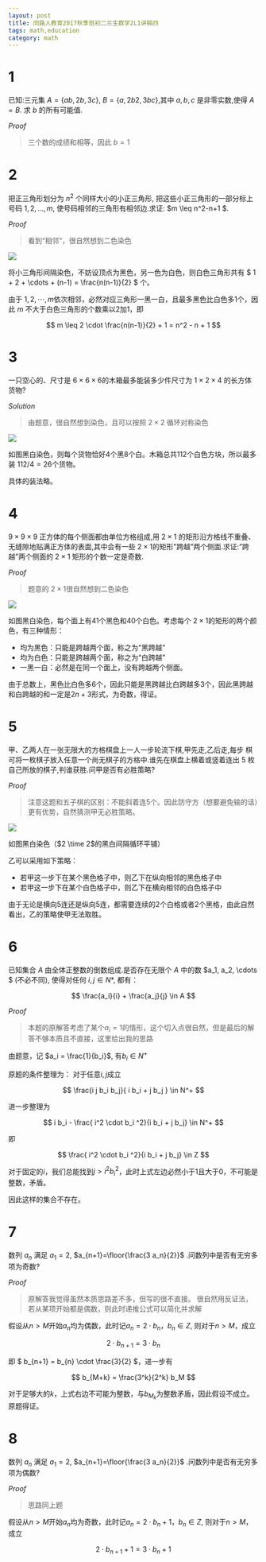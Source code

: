 ```yaml
---
layout: post
title: 同路人教育2017秋季班初二兰生数学2L1讲稿四
tags: math,education
category: math
---
```


# 1

已知:三元集 $A=\{ab,2b,3c\}$, $B=\{a,2b2 ,3bc\}$,其中 $a,b,c$ 是非零实数,使得 $A=B$.
求 $b$ 的所有可能值. 

*Proof* 

> 三个数的成绩和相等，因此 $b=1$

# 2

把正三角形划分为 $n^2$ 个同样大小的小正三角形, 把这些小正三角形的一部分标上号码
$1,2,…,m$, 使号码相邻的三角形有相邻边.求证: $m \leq n^2-n+1 $. 

*Proof*

> 看到“相邻“，很自然想到二色染色

![](https://crsando.github.io/images/2024-10-20/2_1.png)

将小三角形间隔染色，不妨设顶点为黑色，另一色为白色，则白色三角形共有 $ 1 + 2 + \cdots + (n-1) = \frac{n(n-1)}{2} $ 个。

由于 $1,2,\cdots, m$依次相邻，必然对应三角形一黑一白，且最多黑色比白色多1个，因此 $m$ 不大于白色三角形的个数乘以2加1，即

$$
    m \leq 2 \cdot \frac{n(n-1)}{2} + 1 = n^2 - n + 1
$$

# 3

一只空心的、尺寸是 $6 \times 6 \times 6$的木箱最多能装多少件尺寸为 $1 \times 2 \times 4$ 的长方体货物? 

*Solution*

> 由题意，很自然想到染色，且可以按照 $2 \times 2$ 循环对称染色

![](https://crsando.github.io/images/2024-10-20/3_1.png)

如图黑白染色，则每个货物恰好4个黑8个白。木箱总共$112$个白色方块，所以最多装 $112/4 = 26$个货物。

具体的装法略。

# 4

$9 \times 9 \times 9$ 正方体的每个侧面都由单位方格组成,用 $2 \times 1$ 的矩形沿方格线不重叠、
无缝隙地贴满正方体的表面,其中会有一些 $2\times 1$的矩形”跨越”两个侧面.求证:”跨越”两个侧面的
$2\times 1$ 矩形的个数一定是奇数.

*Proof*

> 题意的 $2\times 1$很自然想到二色染色

![](https://crsando.github.io/images/2024-10-20/4_1.png)

如图黑白染色，每个面上有41个黑色和40个白色。考虑每个 $2\times1$的矩形的两个颜色，有三种情形：

* 均为黑色：只能是跨越两个面，称之为“黑跨越”
* 均为白色：只能是跨越两个面，称之为“白跨越”
* 一黑一白：必然是在同一个面上，没有跨越两个侧面。

由于总数上，黑色比白色多6个，因此只能是黑跨越比白跨越多3个，因此黑跨越和白跨越的和一定是$2n+3$形式，为奇数，得证。

# 5

甲、乙两人在一张无限大的方格棋盘上一人一步轮流下棋,甲先走,乙后走,每步
棋可将一枚棋子放入任意一个尚无棋子的方格中.谁先在棋盘上横着或竖着连出 5 枚自己所放的棋子,判谁获胜.问甲是否有必胜策略? 

*Proof*

> 注意这题和五子棋的区别：不能斜着连5个。因此防守方（想要避免输的话）更有优势，自然猜测甲无必胜策略。

![](https://crsando.github.io/images/2024-10-20/4_1.png)

如图黑白染色（$2 \time 2$的黑白间隔循环平铺）

乙可以采用如下策略：
* 若甲这一步下在某个黑色格子中，则乙下在纵向相邻的黑色格子中
* 若甲这一步下在某个白色格子中，则乙下在横向相邻的白色格子中

由于无论是横向5连还是纵向5连，都需要连续的2个白格或者2个黑格，由此自然看出，乙的策略使甲无法取胜。

# 6

已知集合 $A$ 由全体正整数的倒数组成.是否存在无限个 $A$ 中的数 $a_1, a_2, \cdots $
(不必不同), 使得对任何 $i,j \in N*$, 都有：

$$
    \frac{a_i}{i} + \frac{a_j}{j} \in A
$$

*Proof* 

> 本题的原解答考虑了某个$a_i = 1$的情形，这个切入点很自然，但是最后的解答不够本质且不直接，这里给出我的思路

由题意，记 $a_i = \frac{1}{b_i}$, 有$b_i \in N^+$

原题的条件整理为： 对于任意$i,j$成立

$$
    \frac{i j b_i b_j}{ i b_i + j b_j } \in N^+
$$

进一步整理为

$$
    i b_i - \frac{ i^2 \cdot b_i ^2}{i b_i + j b_j} \in N^+
$$

即

$$
    \frac{ i^2 \cdot b_i ^2}{i b_i + j b_j} \in Z
$$


对于固定的$i$，我们总能找到$j > i^2 b_i^2$，此时上式左边必然小于$1$且大于0，不可能是整数，矛盾。

因此这样的集合不存在。

# 7

数列 $a_n$ 满足 $a_1=2$, $a_{n+1}=\floor{\frac{3 a_n}{2}}$ .问数列中是否有无穷多项为奇数? 

*Proof*

> 原解答我觉得虽然本质思路差不多，但写的很不直接。
> 很自然用反证法，若从某项开始都是偶数，则此时递推公式可以简化并求解

假设从$n > M$开始$a_n$均为偶数，此时记$a_n = 2\cdot b_n$，$b_n \in Z$, 则对于$n>M$，成立

$$
    2 \cdot b_{n+1} = 3 \cdot b_n 
$$

即 $ b_{n+1} = b_{n} \cdot \frac{3}{2} $，进一步有

$$
    b_{M+k} = \frac{3^k}{2^k} b_M
$$

对于足够大的$k$，上式右边不可能为整数，与$b_{M_k}$为整数矛盾，因此假设不成立。原题得证。

# 8

数列 $a_n$ 满足 $a_1=2$, $a_{n+1}=\floor{\frac{3 a_n}{2}}$ .问数列中是否有无穷多项为偶数? 

*Proof*

> 思路同上题

假设从$n > M$开始$a_n$均为奇数，此时记$a_n = 2\cdot b_n + 1$，$b_n \in Z$, 则对于$n>M$，成立

$$
    2 \cdot b_{n+1} + 1 = 3 \cdot b_n + 1
$$
